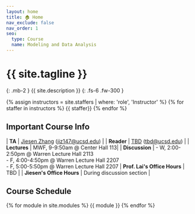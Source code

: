 ```yaml
---
layout: home
title: 🏠 Home
nav_exclude: false
nav_order: 1
seo:
  type: Course
  name: Modeling and Data Analysis
---
```


# {{ site.tagline }}
{: .mb-2 }
{{ site.description }}
{: .fs-6 .fw-300 }

{% assign instructors = site.staffers | where: 'role', 'Instructor' %} {% for staffer in instructors %} {{ staffer}} {% endfor %}

## Important Course Info

| **TA**         | [Jiesen Zhang](https://diling69.github.io/) ([jiz147@ucsd.edu](jiz147@ucsd.edu))   |
| **Reader**     | [TBD]() ([tbd@ucsd.edu]())   |
| **Lectures**   | MWF, 9-9:50am @ Center Hall 113|
| **Discussion**   | - W, 2:00-2:50pm @ Warren Lecture Hall 2113 <br> - F, 4:00-4:50pm @ Warren Lecture Hall 2207 <br> - F, 5:00-5:50pm @ Warren Lecture Hall 2207
| **Prof. Lai's Office Hours** | TBD |
| **Jiesen's Office Hours** | During discussion section |

## Course Schedule
{% for module in site.modules %}
{{ module }}
{% endfor %}

